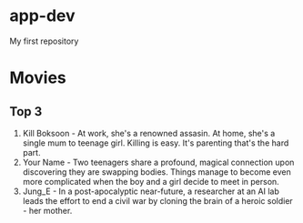# app-dev
My first repository
# Movies
## Top 3
1. Kill Boksoon - At work, she's a renowned assasin. At home, she's a single mum to teenage girl. Killing is easy. It's parenting that's the hard part.
2. Your Name - Two teenagers share a profound, magical connection upon discovering they are swapping bodies. Things manage to become even more complicated when the boy and a girl decide to meet in person.
3. Jung_E - In a post-apocalyptic near-future, a researcher at an AI lab leads the effort to end a civil war by cloning the brain of a heroic soldier - her mother.

